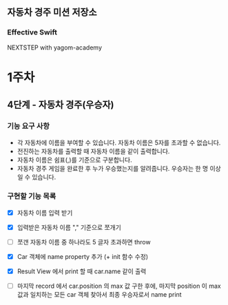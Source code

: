 ## 자동차 경주 미션 저장소
### Effective Swift
NEXTSTEP with yagom-academy



# 1주차

## 4단계 - 자동차 경주(우승자)

### 기능 요구 사항

- 각 자동차에 이름을 부여할 수 있습니다. 자동차 이름은 5자를 초과할 수 없습니다.
- 전진하는 자동차를 출력할 때 자동차 이름을 같이 출력합니다.
- 자동차 이름은 쉼표(,)를 기준으로 구분합니다.
- 자동차 경주 게임을 완료한 후 누가 우승했는지를 알려줍니다. 우승자는 한 명 이상일 수 있습니다.

### 구현할 기능 목록

- [x] 자동차 이름 입력 받기
- [x] 입력받은 자동차 이름 "," 기준으로 쪼개기
- [ ] 쪼갠 자동차 이름 중 하나라도 5 글자 초과하면 throw
- [x] Car 객체에 name property 추가 (+ init 함수 수정)
- [x] Result View 에서 print 할 때 car.name 같이 출력
- [ ] 마지막 record 에서 car.position 의 max 값 구한 후에, 마지막 position 이 max 값과 일치하는 모든 car 객체 찾아서 최종 우승자로서 name print

